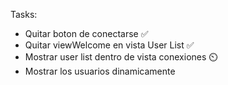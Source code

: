 Tasks:

- Quitar boton de conectarse ✅
- Quitar viewWelcome en vista User List ✅
- Mostrar user list dentro de vista conexiones ⏲️
- Mostrar los usuarios dinamicamente
